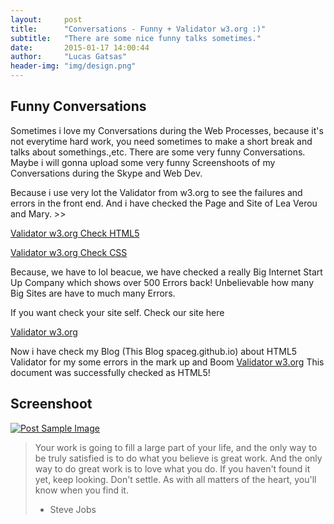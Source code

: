 ```yaml
---
layout:     post
title:      "Conversations - Funny + Validator w3.org :)"
subtitle:   "There are some nice funny talks sometimes."
date:       2015-01-17 14:00:44
author:     "Lucas Gatsas"
header-img: "img/design.png"
---
```

<h2 class="section-heading">Funny Conversations</h2>

Sometimes i love my Conversations during the Web Processes, because it's not everytime hard work, you need sometimes to make a short break and talks about somethings.,etc. There are some very funny Conversations. Maybe i will gonna upload some very funny Screenshoots of my Conversations during the Skype and Web Dev. 

Because i use very lot the Validator from w3.org to see the failures and errors in the front end. And i have checked the Page and Site of Lea Verou and Mary. >> 


[Validator w3.org Check HTML5](http://validator.w3.org/check?uri=http%3A%2F%2Fleaverou.github.io%2Fcontrast-ratio&charset=%28detect+automatically%29&doctype=Inline&group=0)

[Validator w3.org Check CSS](http://jigsaw.w3.org/css-validator/validator?uri=http%3A%2F%2Fleaverou.github.io%2Fcontrast-ratio%2F%23white-on-%2523101015&profile=css3&usermedium=all&warning=1&vextwarning=&lang=de)

Because, we have to lol beacue, we have checked a really Big Internet Start Up Company which shows over 500 Errors back! Unbelievable how many Big Sites are have to much many Errors. 

If you want check your site self. Check our site here 

[Validator w3.org](http://validator.w3.org)

Now i have check my Blog (This Blog spaceg.github.io) about HTML5 Validator  for my some errors in the mark up and Boom [Validator w3.org](http://validator.w3.org/check?uri=https%3A%2F%2Fspaceg.github.io%2F&charset=%28detect+automatically%29&doctype=Inline&group=0&user-agent=W3C_Validator%2F1.3+http%3A%2F%2Fvalidator.w3.org%2Fservices)
This document was successfully checked as HTML5!

<!--

<a href="#">
    <img src="{{ site.baseurl }}/img/static.squarespace.jpg" alt="Post Sample Image">
</a>
-->


<!--
<a href="#">
    <img src="{{ site.baseurl }}/img/gitlist.io.png" alt="Post Sample Image">
</a> -->

<h2 class="section-heading">Screenshoot</h2>


<a href="#">
    <img src="{{ site.baseurl }}/img/design.png" alt="Post Sample Image">
</a> 







<blockquote>Your work is going to fill a large part of your life, and the only way to be truly satisfied is to do what you believe is great work. And the only way to do great work is to love what you do. If you haven't found it yet, keep looking. Don't settle. As with all matters of the heart, you'll know when you find it.

- Steve Jobs

</blockquote>


<!-- 
<a href="#">
    <img src="{{ site.baseurl }}/img/jekyllthemewhite.png" alt="Post Sample Image">
</a> 



 -->



